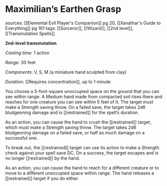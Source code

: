 # Maximilian’s Earthen Grasp
sources: [[Elemental Evil Player's Companion]] pg 20, [[Xanathar's Guide to Everything]] pg 161
tags: [[Sorceror]], [[Wizard]], [[2nd level]], [[Transmutation Spells]]

**2nd-level transmutation**

*Casting time*: 1 action

*Range*: 30 feet

*Components*: V, S, M (a miniature hand sculpted from clay)

*Duration*: [[Requires concentration]], up to 1 minute

You choose a 5-foot-square unoccupied space on the ground that you can see within range. A Medium hand made from compacted soil rises there and reaches for one creature you can see within 5 feet of it. The target must make a Strength saving throw. On a failed save, the target takes 2d6 bludgeoning damage and is [[restrained]] for the spell’s duration.

As an action, you can cause the hand to crush the [[restrained]] target, which must make a Strength saving throw. The target takes 2d6 bludgeoning damage on a failed save, or half as much damage on a successful one.

To break out, the [[restrained]] target can use its action to make a Strength check against your spell save DC. On a success, the target escapes and is no longer [[restrained]] by the hand.

As an action, you can cause the hand to reach for a different creature or to move to a different unoccupied space within range. The hand releases a [[restrained]] target if you do either.
